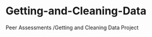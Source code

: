 Getting-and-Cleaning-Data
=========================

Peer Assessments /Getting and Cleaning Data Project
